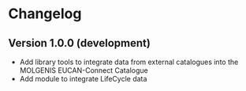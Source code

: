 # Changelog

## Version 1.0.0 (development)
- Add library tools to integrate data from external catalogues into the MOLGENIS EUCAN-Connect Catalogue
- Add module to integrate LifeCycle data
